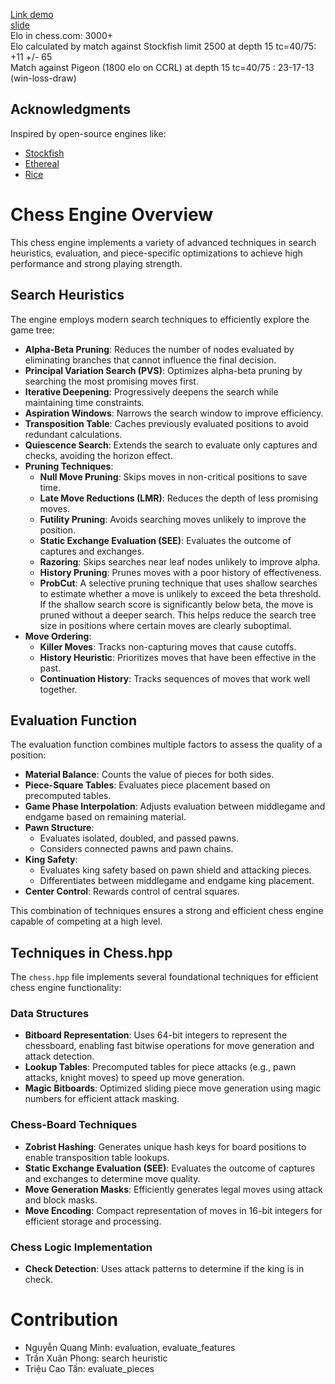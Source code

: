 [Link demo](https://youtube.com/watch?v=y-LLEPUXnK0)
<br/>
[slide](https://slidse-lzi6.vercel.app/1.html)
<br/>
Elo in chess.com: 3000+
<br/>
Elo calculated by match against Stockfish limit 2500 at depth 15 tc=40/75: +11 +/- 65
<br/>
Match against Pigeon (1800 elo on CCRL) at depth 15 tc=40/75 : 23-17-13 (win-loss-draw)

## Acknowledgments

Inspired by open-source engines like:

- [Stockfish](https://stockfishchess.org/)
- [Ethereal](https://github.com/AndyGrant/Ethereal)
- [Rice](https://github.com/rafid-dev/rice)

# Chess Engine Overview

This chess engine implements a variety of advanced techniques in search heuristics, evaluation, and piece-specific optimizations to achieve high performance and strong playing strength.

## Search Heuristics

The engine employs modern search techniques to efficiently explore the game tree:

- **Alpha-Beta Pruning**: Reduces the number of nodes evaluated by eliminating branches that cannot influence the final decision.
- **Principal Variation Search (PVS)**: Optimizes alpha-beta pruning by searching the most promising moves first.
- **Iterative Deepening**: Progressively deepens the search while maintaining time constraints.
- **Aspiration Windows**: Narrows the search window to improve efficiency.
- **Transposition Table**: Caches previously evaluated positions to avoid redundant calculations.
- **Quiescence Search**: Extends the search to evaluate only captures and checks, avoiding the horizon effect.
- **Pruning Techniques**:
  - **Null Move Pruning**: Skips moves in non-critical positions to save time.
  - **Late Move Reductions (LMR)**: Reduces the depth of less promising moves.
  - **Futility Pruning**: Avoids searching moves unlikely to improve the position.
  - **Static Exchange Evaluation (SEE)**: Evaluates the outcome of captures and exchanges.
  - **Razoring**: Skips searches near leaf nodes unlikely to improve alpha.
  - **History Pruning**: Prunes moves with a poor history of effectiveness.
  - **ProbCut**: A selective pruning technique that uses shallow searches to estimate whether a move is unlikely to exceed the beta threshold. If the shallow search score is significantly below beta, the move is pruned without a deeper search. This helps reduce the search tree size in positions where certain moves are clearly suboptimal.
- **Move Ordering**:
  - **Killer Moves**: Tracks non-capturing moves that cause cutoffs.
  - **History Heuristic**: Prioritizes moves that have been effective in the past.
  - **Continuation History**: Tracks sequences of moves that work well together.

## Evaluation Function

The evaluation function combines multiple factors to assess the quality of a position:

- **Material Balance**: Counts the value of pieces for both sides.
- **Piece-Square Tables**: Evaluates piece placement based on precomputed tables.
- **Game Phase Interpolation**: Adjusts evaluation between middlegame and endgame based on remaining material.
- **Pawn Structure**:
  - Evaluates isolated, doubled, and passed pawns.
  - Considers connected pawns and pawn chains.
- **King Safety**:
  - Evaluates king safety based on pawn shield and attacking pieces.
  - Differentiates between middlegame and endgame king placement.
- **Center Control**: Rewards control of central squares.

This combination of techniques ensures a strong and efficient chess engine capable of competing at a high level.

## Techniques in Chess.hpp

The `chess.hpp` file implements several foundational techniques for efficient chess engine functionality:

### Data Structures

- **Bitboard Representation**: Uses 64-bit integers to represent the chessboard, enabling fast bitwise operations for move generation and attack detection.
- **Lookup Tables**: Precomputed tables for piece attacks (e.g., pawn attacks, knight moves) to speed up move generation.
- **Magic Bitboards**: Optimized sliding piece move generation using magic numbers for efficient attack masking.

### Chess-Board Techniques
- **Zobrist Hashing**: Generates unique hash keys for board positions to enable transposition table lookups.
- **Static Exchange Evaluation (SEE)**: Evaluates the outcome of captures and exchanges to determine move quality.
- **Move Generation Masks**: Efficiently generates legal moves using attack and block masks.
- **Move Encoding**: Compact representation of moves in 16-bit integers for efficient storage and processing.

### Chess Logic Implementation

- **Check Detection**: Uses attack patterns to determine if the king is in check.

# Contribution
- Nguyễn Quang Minh: evaluation, evaluate_features
- Trần Xuân Phong: search heuristic
- Triệu Cao Tấn: evaluate_pieces
